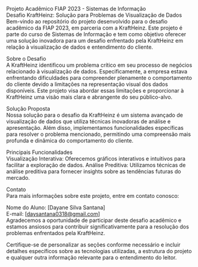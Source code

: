 Projeto Acadêmico FIAP 2023 - Sistemas de Informação  
Desafio KraftHeinz: Solução para Problemas de Visualização de Dados  
Bem-vindo ao repositório do projeto desenvolvido para o desafio acadêmico da FIAP 2023, em parceria com a KraftHeinz. Este projeto é parte do curso de Sistemas de Informação e tem como objetivo oferecer uma solução inovadora para um desafio enfrentado pela KraftHeinz em relação à visualização de dados e entendimento do cliente.

Sobre o Desafio  
A KraftHeinz identificou um problema crítico em seu processo de negócios relacionado à visualização de dados. Especificamente, a empresa estava enfrentando dificuldades para compreender plenamente o comportamento do cliente devido a limitações na representação visual dos dados disponíveis. Este projeto visa abordar essas limitações e proporcionar à KraftHeinz uma visão mais clara e abrangente do seu público-alvo.

Solução Proposta  
Nossa solução para o desafio da KraftHeinz é um sistema avançado de visualização de dados que utiliza técnicas inovadoras de análise e apresentação. Além disso, implementamos funcionalidades específicas para resolver o problema mencionado, permitindo uma compreensão mais profunda e dinâmica do comportamento do cliente.

Principais Funcionalidades  
Visualização Interativa: Oferecemos gráficos interativos e intuitivos para facilitar a exploração de dados.
Análise Preditiva: Utilizamos técnicas de análise preditiva para fornecer insights sobre as tendências futuras do mercado.


Contato  
Para mais informações sobre este projeto, entre em contato conosco:
  
Nome do Aluno: [Dayane Silva Santana]  
E-mail: [daysantana0318@gmail.com]  
Agradecemos a oportunidade de participar deste desafio acadêmico e estamos ansiosos para contribuir significativamente para a resolução dos problemas enfrentados pela KraftHeinz.

Certifique-se de personalizar as seções conforme necessário e incluir detalhes específicos sobre as tecnologias utilizadas, a estrutura do projeto e qualquer outra informação relevante para o entendimento do leitor.
